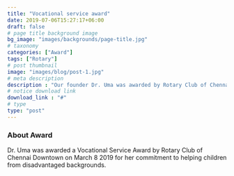 ```yaml
---
title: "Vocational service award"
date: 2019-07-06T15:27:17+06:00
draft: false
# page title background image
bg_image: "images/backgrounds/page-title.jpg"
# taxonomy
categories: ["Award"]
tags: ["Rotary"]
# post thumbnail
image: "images/blog/post-1.jpg"
# meta description
description : "Our founder Dr. Uma was awarded by Rotary Club of Chennai Downtown on March 8 2019"
# notice download link
download_link : "#"
# type
type: "post"
---
```



### About Award

Dr. Uma was awarded a Vocational Service Award by Rotary Club of Chennai 
Downtown on March 8 2019 for her commitment to helping children from 
disadvantaged backgrounds.
